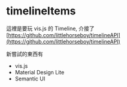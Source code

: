 # timelineItems
這裡是要玩 vis.js 的 Timeline, 介接了 [https://github.com/littlehorseboy/timelineAPI](https://github.com/littlehorseboy/timelineAPI)

新嘗試的東西有
- vis.js
- Material Design Lite
- Semantic UI

